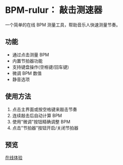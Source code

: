 # BPM-rulur： 敲击测速器
一个简单的在线 BPM 测量工具，帮助音乐人快速测量节奏。

## 功能
- 通过点击测量 BPM
- 内置节拍器功能
- 支持键盘操作(空格键/回车键)
- 微调 BPM 数值
- 静音选项

## 使用方法
1. 点击主界面或按空格键来敲击节奏
2. 连续敲击后自动计算 BPM
3. 使用"微调"按钮精确调整 BPM
4. 点击"节拍器"按钮开启/关闭节拍器

## 预览
[在线体验](https://bpm.furryfans.cn/)

